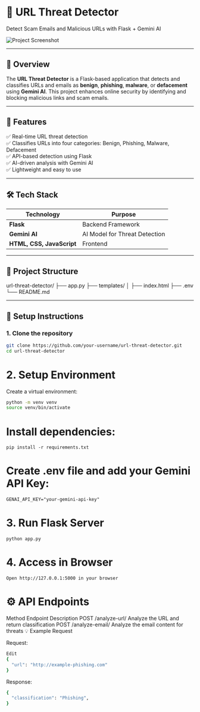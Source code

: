 # 🚀 URL Threat Detector  
Detect Scam Emails and Malicious URLs with Flask + Gemini AI  

![Project Screenshot](https://via.placeholder.com/1200x600)  

---

## 📌 Overview  
The **URL Threat Detector** is a Flask-based application that detects and classifies URLs and emails as **benign**, **phishing**, **malware**, or **defacement** using **Gemini AI**. This project enhances online security by identifying and blocking malicious links and scam emails.  

---

## 🎯 Features  
✅ Real-time URL threat detection  
✅ Classifies URLs into four categories: Benign, Phishing, Malware, Defacement  
✅ API-based detection using Flask  
✅ AI-driven analysis with Gemini AI  
✅ Lightweight and easy to use  

---

## 🛠️ Tech Stack  
| Technology | Purpose |  
|-----------|---------|  
| **Flask** | Backend Framework |  
| **Gemini AI** | AI Model for Threat Detection |  
| **HTML, CSS, JavaScript** | Frontend |  

---

## 📂 Project Structure  
url-threat-detector/
├── app.py
├── templates/
│ ├── index.html
├── .env
└── README.md


---

## 🚀 Setup Instructions  

### 1. **Clone the repository**  
```bash
git clone https://github.com/your-username/url-threat-detector.git
cd url-threat-detector
```
# 2. Setup Environment
Create a virtual environment:
``` bash
python -m venv venv  
source venv/bin/activate
```
# Install dependencies:
```
pip install -r requirements.txt
```  
# Create .env file and add your Gemini API Key:
```
GENAI_API_KEY="your-gemini-api-key"
```
# 3. Run Flask Server
```
python app.py
```
# 4. Access in Browser
```Open http://127.0.0.1:5000 in your browser```
# ⚙️ API Endpoints
Method	Endpoint	Description
POST	/analyze-url/	Analyze the URL and return classification
POST	/analyze-email/	Analyze the email content for threats
💡 Example Request

Request:
```bash
Edit
{
  "url": "http://example-phishing.com"
}
```
Response:
```bash
{
  "classification": "Phishing",
}
```
